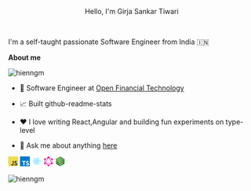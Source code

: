 
<p align="center">Hello, I'm Girja Sankar Tiwari</p>

<br />

I'm a self-taught passionate Software Engineer from India 🇮🇳

**About me**
<p align="left"> <img src="https://komarev.com/ghpvc/?username=GIRJASANKAR&label=Profile%20views&color=0e75b6&style=flat" alt="hienngm" /> </p>

- 💼 Software Engineer at [Open Financial Technology](https://open.money/)

- 📈 Built github-readme-stats

- ❤️ I love writing React,Angular and building fun experiments on type-level

- 💬 Ask me about anything [here](tiwarigirjashankar36@gmail.com)

<code><img height="20" alt="javascript" src="https://raw.githubusercontent.com/github/explore/80688e429a7d4ef2fca1e82350fe8e3517d3494d/topics/javascript/javascript.png"></code>
<code><img height="20" alt="typescript" src="https://raw.githubusercontent.com/github/explore/80688e429a7d4ef2fca1e82350fe8e3517d3494d/topics/typescript/typescript.png"></code>
<code><img height="20" alt="react" src="https://raw.githubusercontent.com/github/explore/80688e429a7d4ef2fca1e82350fe8e3517d3494d/topics/react/react.png"></code>
<code><img height="20" alt="graphql" src="https://raw.githubusercontent.com/github/explore/5c058a388828bb5fde0bcafd4bc867b5bb3f26f3/topics/graphql/graphql.png"></code>
<code><img height="20" alt="nodejs" src="https://raw.githubusercontent.com/github/explore/80688e429a7d4ef2fca1e82350fe8e3517d3494d/topics/nodejs/nodejs.png"></code>    
<p><img align="left" src="https://github-readme-stats.vercel.app/api/top-langs?username=GIRJASANKAR&show_icons=true&locale=en&layout=compact&theme=tokyonight" alt="hienngm" /></p>
